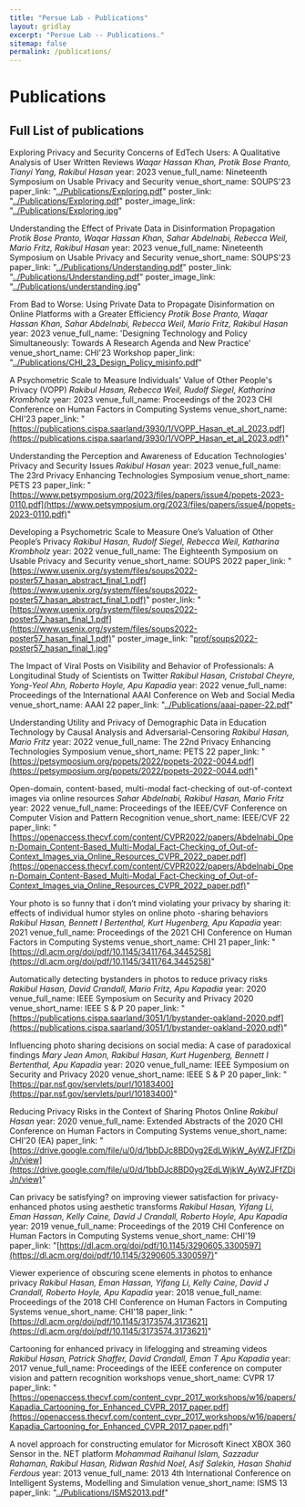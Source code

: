 ```yaml
---
title: "Persue Lab - Publications"
layout: gridlay
excerpt: "Persue Lab -- Publications."
sitemap: false
permalink: /publications/ 
---
```



# Publications



## Full List of publications

  Exploring Privacy and Security Concerns of EdTech Users: A Qualitative Analysis of User Written Reviews
  *Waqar Hassan Khan, Protik Bose Pranto, Tianyi Yang, Rakibul Hasan*
  year: 2023
  venue_full_name: Nineteenth Symposium on Usable Privacy and Security
  venue_short_name: SOUPS'23
  paper_link: "[../Publications/Exploring.pdf](../Publications/Exploring.pdf)"
  poster_link: "[../Publications/Exploring.pdf](../Publications/Exploring.pdf)"
  poster_image_link: "[../Publications/Exploring.jpg](../Publications/Exploring.jpg)"

  Understanding the Effect of Private Data in Disinformation Propagation
  *Protik Bose Pranto, Waqar Hassan Khan, Sahar Abdelnabi, Rebecca Weil, Mario Fritz, Rakibul Hasan*
  year: 2023
  venue_full_name: Nineteenth Symposium on Usable Privacy and Security
  venue_short_name: SOUPS'23
  paper_link: "[../Publications/Understanding.pdf](../Publications/Understanding.pdf)"
  poster_link: "[../Publications/Understanding.pdf](../Publications/Understanding.pdf)"
  poster_image_link: "[../Publications/understanding.jpg](../Publications/understanding.jpg)"


 From Bad to Worse: Using Private Data to Propagate Disinformation on Online Platforms with a Greater Efficiency
 *Protik Bose Pranto, Waqar Hassan Khan, Sahar Abdelnabi, Rebecca Weil, Mario Fritz, Rakibul Hasan*
  year: 2023
  venue_full_name: 'Designing Technology and Policy Simultaneously: Towards A Research Agenda and New Practice'
  venue_short_name: CHI'23 Workshop
  paper_link: "[../Publications/CHI_23_Design_Policy_misinfo.pdf](../Publications/CHI_23_Design_Policy_misinfo.pdf)"

 A Psychometric Scale to Measure Individuals' Value of Other People's  Privacy (VOPP)
 *Rakibul Hasan, Rebecca Weil, Rudolf Siegel, Katharina Krombholz* 
  year: 2023
  venue_full_name: Proceedings of the 2023 CHI Conference on Human Factors in Computing Systems
  venue_short_name: CHI'23
  paper_link: "[https://publications.cispa.saarland/3930/1/VOPP_Hasan_et_al_2023.pdf](https://publications.cispa.saarland/3930/1/VOPP_Hasan_et_al_2023.pdf)"

 Understanding the Perception and Awareness of Education Technologies' Privacy and Security Issues
 *Rakibul Hasan* 
  year: 2023
  venue_full_name: The 23rd Privacy Enhancing Technologies Symposium
  venue_short_name: PETS 23
  paper_link: "[https://www.petsymposium.org/2023/files/papers/issue4/popets-2023-0110.pdf](https://www.petsymposium.org/2023/files/papers/issue4/popets-2023-0110.pdf)"


  Developing a Psychometric Scale to Measure One’s Valuation of Other People’s Privacy
  *Rakibul Hasan, Rudolf Siegel, Rebecca Weil, Katharina Krombholz*
  year: 2022
  venue_full_name: The Eighteenth Symposium on Usable Privacy and Security
  venue_short_name: SOUPS 2022
  paper_link: "[https://www.usenix.org/system/files/soups2022-poster57_hasan_abstract_final_1.pdf](https://www.usenix.org/system/files/soups2022-poster57_hasan_abstract_final_1.pdf)"
  poster_link: "[https://www.usenix.org/system/files/soups2022-poster57_hasan_final_1.pdf](https://www.usenix.org/system/files/soups2022-poster57_hasan_final_1.pdf)"
  poster_image_link: "[prof/soups2022-poster57_hasan_final_1.jpg](prof/soups2022-poster57_hasan_final_1.jpg)"

 The Impact of Viral Posts on Visibility and Behavior of Professionals: A Longitudinal Study of Scientists on Twitter
 *Rakibul Hasan, Cristobal Cheyre, Yong-Yeol Ahn, Roberto Hoyle, Apu Kapadia*
  year: 2022
  venue_full_name: Proceedings of the International AAAI Conference on Web and Social Media
  venue_short_name: AAAI 22
  paper_link: "[../Publications/aaai-paper-22.pdf](../Publications/prof/aaai-paper-22.pdf)"

 Understanding Utility and Privacy of Demographic Data in Education Technology by Causal Analysis and Adversarial-Censoring
 *Rakibul Hasan, Mario Fritz*
  year: 2022
  venue_full_name: The 22nd Privacy Enhancing Technologies Symposium
  venue_short_name: PETS 22
  paper_link: "[https://petsymposium.org/popets/2022/popets-2022-0044.pdf](https://petsymposium.org/popets/2022/popets-2022-0044.pdf)"

 Open-domain, content-based, multi-modal fact-checking of out-of-context images via online resources
 *Sahar Abdelnabi, Rakibul Hasan, Mario Fritz*
  year: 2022
  venue_full_name: Proceedings of the IEEE/CVF Conference on Computer Vision and Pattern Recognition
  venue_short_name: IEEE/CVF 22
  paper_link: "[https://openaccess.thecvf.com/content/CVPR2022/papers/Abdelnabi_Open-Domain_Content-Based_Multi-Modal_Fact-Checking_of_Out-of-Context_Images_via_Online_Resources_CVPR_2022_paper.pdf](https://openaccess.thecvf.com/content/CVPR2022/papers/Abdelnabi_Open-Domain_Content-Based_Multi-Modal_Fact-Checking_of_Out-of-Context_Images_via_Online_Resources_CVPR_2022_paper.pdf)"

 Your photo is so funny that i don’t mind violating your privacy by sharing it: effects of individual humor styles on online photo -sharing behaviors
 *Rakibul Hasan, Bennett I Bertenthal, Kurt Hugenberg, Apu Kapadia*
  year: 2021
  venue_full_name: Proceedings of the 2021 CHI Conference on Human Factors in Computing Systems
  venue_short_name: CHI 21
  paper_link: "[https://dl.acm.org/doi/pdf/10.1145/3411764.3445258](https://dl.acm.org/doi/pdf/10.1145/3411764.3445258)"

  Automatically detecting bystanders in photos to reduce privacy risks
 *Rakibul Hasan, David Crandall, Mario Fritz, Apu Kapadia*
  year: 2020
  venue_full_name: IEEE Symposium on Security and Privacy 2020
  venue_short_name: IEEE S & P 20
  paper_link: "[https://publications.cispa.saarland/3051/1/bystander-oakland-2020.pdf](https://publications.cispa.saarland/3051/1/bystander-oakland-2020.pdf)"

 Influencing photo sharing decisions on social media: A case of paradoxical findings
 *Mary Jean Amon, Rakibul Hasan, Kurt Hugenberg, Bennett I Bertenthal, Apu Kapadia*
  year: 2020
  venue_full_name: IEEE Symposium on Security and Privacy 2020
  venue_short_name: IEEE S & P 20
  paper_link: "[https://par.nsf.gov/servlets/purl/10183400](https://par.nsf.gov/servlets/purl/10183400)"

 Reducing Privacy Risks in the Context of Sharing Photos Online
 *Rakibul Hasan*
  year: 2020
  venue_full_name: Extended Abstracts of the 2020 CHI Conference on Human Factors in Computing Systems
  venue_short_name: CHI'20 (EA)
  paper_link: "[https://drive.google.com/file/u/0/d/1bbDJc8BD0yg2EdLWjkW_AyWZJFfZDiJn/view](https://drive.google.com/file/u/0/d/1bbDJc8BD0yg2EdLWjkW_AyWZJFfZDiJn/view)"

 Can privacy be satisfying? on improving viewer satisfaction for privacy-enhanced photos using aesthetic transforms
 *Rakibul Hasan, Yifang Li, Eman Hassan, Kelly Caine, David J Crandall, Roberto Hoyle, Apu Kapadia*
  year: 2019
  venue_full_name: Proceedings of the 2019 CHI Conference on Human Factors in Computing Systems
  venue_short_name: CHI'19
  paper_link: "[https://dl.acm.org/doi/pdf/10.1145/3290605.3300597](https://dl.acm.org/doi/pdf/10.1145/3290605.3300597)"

 Viewer experience of obscuring scene elements in photos to enhance privacy
 *Rakibul Hasan, Eman Hassan, Yifang Li, Kelly Caine, David J Crandall, Roberto Hoyle, Apu Kapadia*
  year: 2018
  venue_full_name: Proceedings of the 2018 CHI Conference on Human Factors in Computing Systems
  venue_short_name: CHI'18
  paper_link: "[https://dl.acm.org/doi/pdf/10.1145/3173574.3173621](https://dl.acm.org/doi/pdf/10.1145/3173574.3173621)"

  Cartooning for enhanced privacy in lifelogging and streaming videos
 *Rakibul Hasan, Patrick Shaffer, David Crandall, Eman T Apu Kapadia* 
  year: 2017
  venue_full_name: Proceedings of the IEEE conference on computer vision and pattern recognition workshops
  venue_short_name: CVPR 17
  paper_link: "[https://openaccess.thecvf.com/content_cvpr_2017_workshops/w16/papers/Kapadia_Cartooning_for_Enhanced_CVPR_2017_paper.pdf](https://openaccess.thecvf.com/content_cvpr_2017_workshops/w16/papers/Kapadia_Cartooning_for_Enhanced_CVPR_2017_paper.pdf)"

 A novel approach for constructing emulator for Microsoft Kinect XBOX 360  Sensor in the. NET platform
 *Mohammad Raihanul Islam, Sazzadur Rahaman, Rakibul Hasan, Ridwan Rashid Noel, Asif Salekin, Hasan Shahid Ferdous* 
  year: 2013
  venue_full_name: 2013 4th International Conference on Intelligent Systems, Modelling and Simulation
  venue_short_name: ISMS 13
  paper_link: "[../Publications/ISMS2013.pdf](../Publications/ISMS2013.pdf)"
